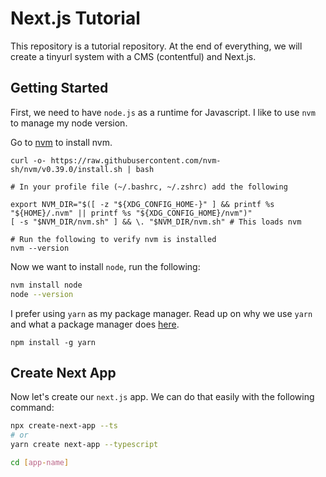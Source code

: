 # Next.js Tutorial

This repository is a tutorial repository. At the end of everything, we will create
a tinyurl system with a CMS (contentful) and Next.js.

## Getting Started

First, we need to have `node.js` as a runtime for Javascript. I like to use `nvm`
to manage my node version.

Go to [nvm](https://github.com/nvm-sh/nvm#install--update-script) to install nvm.

```
curl -o- https://raw.githubusercontent.com/nvm-sh/nvm/v0.39.0/install.sh | bash

# In your profile file (~/.bashrc, ~/.zshrc) add the following

export NVM_DIR="$([ -z "${XDG_CONFIG_HOME-}" ] && printf %s "${HOME}/.nvm" || printf %s "${XDG_CONFIG_HOME}/nvm")"
[ -s "$NVM_DIR/nvm.sh" ] && \. "$NVM_DIR/nvm.sh" # This loads nvm

# Run the following to verify nvm is installed
nvm --version
```

Now we want to install `node`, run the following:

```sh
nvm install node
node --version
```

I prefer using `yarn` as my package manager. Read up on why we use `yarn` and what a
package manager does [here](https://github.com/UCLA-Creative-Labs/internal-docs/blob/main/Frontend/README.md#package-management).

```
npm install -g yarn
```

## Create Next App

Now let's create our `next.js` app. We can do that easily with the following command:

```sh
npx create-next-app --ts
# or
yarn create next-app --typescript

cd [app-name]
```
